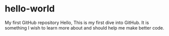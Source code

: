 # hello-world
My first GitHub repository
Hello,
This is my first dive into GitHub. It is something I wish to learn more about and should help me make better code.
